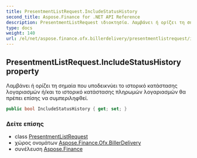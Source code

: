 ```yaml
---
title: PresentmentListRequest.IncludeStatusHistory
second_title: Aspose.Finance for .NET API Reference
description: PresentmentListRequest ιδιοκτησία. Λαμβάνει ή ορίζει τη σημαία που υποδεικνύει το ιστορικό κατάστασης λογαριασμών ή/και το ιστορικό κατάστασης πληρωμών λογαριασμών θα πρέπει επίσης να συμπεριληφθεί.
type: docs
weight: 140
url: /el/net/aspose.finance.ofx.billerdelivery/presentmentlistrequest/includestatushistory/
---
```

## PresentmentListRequest.IncludeStatusHistory property

Λαμβάνει ή ορίζει τη σημαία που υποδεικνύει το ιστορικό κατάστασης λογαριασμών ή/και το ιστορικό κατάστασης πληρωμών λογαριασμών θα πρέπει επίσης να συμπεριληφθεί.

```csharp
public bool IncludeStatusHistory { get; set; }
```

### Δείτε επίσης

* class [PresentmentListRequest](../)
* χώρος ονομάτων [Aspose.Finance.Ofx.BillerDelivery](../../presentmentlistrequest/)
* συνέλευση [Aspose.Finance](../../../)


